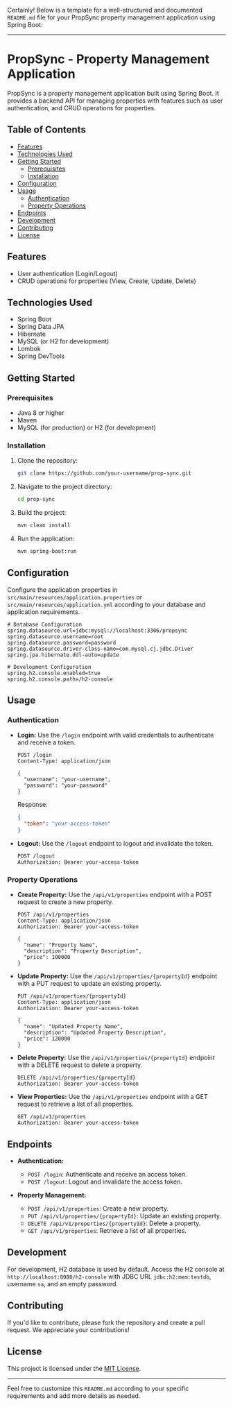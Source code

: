 Certainly! Below is a template for a well-structured and documented `README.md` file for your PropSync property management application using Spring Boot:

---

# PropSync - Property Management Application

PropSync is a property management application built using Spring Boot. It provides a backend API for managing properties with features such as user authentication, and CRUD operations for properties.

## Table of Contents

- [Features](#features)
- [Technologies Used](#technologies-used)
- [Getting Started](#getting-started)
  - [Prerequisites](#prerequisites)
  - [Installation](#installation)
- [Configuration](#configuration)
- [Usage](#usage)
  - [Authentication](#authentication)
  - [Property Operations](#property-operations)
- [Endpoints](#endpoints)
- [Development](#development)
- [Contributing](#contributing)
- [License](#license)

## Features

- User authentication (Login/Logout)
- CRUD operations for properties (View, Create, Update, Delete)

## Technologies Used

- Spring Boot
- Spring Data JPA
- Hibernate
- MySQL (or H2 for development)
- Lombok
- Spring DevTools

## Getting Started

### Prerequisites

- Java 8 or higher
- Maven
- MySQL (for production) or H2 (for development)

### Installation

1. Clone the repository:

   ```bash
   git clone https://github.com/your-username/prop-sync.git
   ```

2. Navigate to the project directory:

   ```bash
   cd prop-sync
   ```

3. Build the project:

   ```bash
   mvn clean install
   ```

4. Run the application:

   ```bash
   mvn spring-boot:run
   ```

## Configuration

Configure the application properties in `src/main/resources/application.properties` or `src/main/resources/application.yml` according to your database and application requirements.

```properties
# Database Configuration
spring.datasource.url=jdbc:mysql://localhost:3306/propsync
spring.datasource.username=root
spring.datasource.password=password
spring.datasource.driver-class-name=com.mysql.cj.jdbc.Driver
spring.jpa.hibernate.ddl-auto=update

# Development Configuration
spring.h2.console.enabled=true
spring.h2.console.path=/h2-console
```

## Usage

### Authentication

- **Login:** Use the `/login` endpoint with valid credentials to authenticate and receive a token.

  ```http
  POST /login
  Content-Type: application/json

  {
    "username": "your-username",
    "password": "your-password"
  }
  ```

  Response:

  ```json
  {
    "token": "your-access-token"
  }
  ```

- **Logout:** Use the `/logout` endpoint to logout and invalidate the token.

  ```http
  POST /logout
  Authorization: Bearer your-access-token
  ```

### Property Operations

- **Create Property:** Use the `/api/v1/properties` endpoint with a POST request to create a new property.

  ```http
  POST /api/v1/properties
  Content-Type: application/json
  Authorization: Bearer your-access-token

  {
    "name": "Property Name",
    "description": "Property Description",
    "price": 100000
  }
  ```

- **Update Property:** Use the `/api/v1/properties/{propertyId}` endpoint with a PUT request to update an existing property.

  ```http
  PUT /api/v1/properties/{propertyId}
  Content-Type: application/json
  Authorization: Bearer your-access-token

  {
    "name": "Updated Property Name",
    "description": "Updated Property Description",
    "price": 120000
  }
  ```

- **Delete Property:** Use the `/api/v1/properties/{propertyId}` endpoint with a DELETE request to delete a property.

  ```http
  DELETE /api/v1/properties/{propertyId}
  Authorization: Bearer your-access-token
  ```

- **View Properties:** Use the `/api/v1/properties` endpoint with a GET request to retrieve a list of all properties.

  ```http
  GET /api/v1/properties
  Authorization: Bearer your-access-token
  ```

## Endpoints

- **Authentication:**
  - `POST /login`: Authenticate and receive an access token.
  - `POST /logout`: Logout and invalidate the access token.

- **Property Management:**
  - `POST /api/v1/properties`: Create a new property.
  - `PUT /api/v1/properties/{propertyId}`: Update an existing property.
  - `DELETE /api/v1/properties/{propertyId}`: Delete a property.
  - `GET /api/v1/properties`: Retrieve a list of all properties.

## Development

For development, H2 database is used by default. Access the H2 console at `http://localhost:8080/h2-console` with JDBC URL `jdbc:h2:mem:testdb`, username `sa`, and an empty password.

## Contributing

If you'd like to contribute, please fork the repository and create a pull request. We appreciate your contributions!

## License

This project is licensed under the [MIT License](LICENSE).

---

Feel free to customize this `README.md` according to your specific requirements and add more details as needed.
